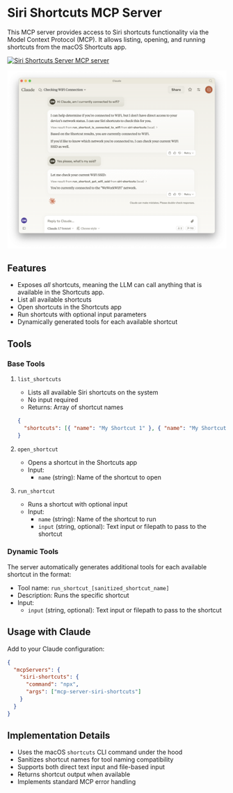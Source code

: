 # Siri Shortcuts MCP Server

This MCP server provides access to Siri shortcuts functionality via the Model Context Protocol (MCP). It allows listing, opening, and running shortcuts from the macOS Shortcuts app.

<a href="https://glama.ai/mcp/servers/ijrlb9sj4k">
  <img width="380" height="200" src="https://glama.ai/mcp/servers/ijrlb9sj4k/badge" alt="Siri Shortcuts Server MCP server" />
</a>

![screenshot](./screenshot.png)

## Features

- Exposes _all_ shortcuts, meaning the LLM can call anything that is available in the Shortcuts app.
- List all available shortcuts
- Open shortcuts in the Shortcuts app
- Run shortcuts with optional input parameters
- Dynamically generated tools for each available shortcut

## Tools

### Base Tools

1. `list_shortcuts`

   - Lists all available Siri shortcuts on the system
   - No input required
   - Returns: Array of shortcut names

   ```json
   {
     "shortcuts": [{ "name": "My Shortcut 1" }, { "name": "My Shortcut 2" }]
   }
   ```

2. `open_shortcut`

   - Opens a shortcut in the Shortcuts app
   - Input:
     - `name` (string): Name of the shortcut to open

3. `run_shortcut`
   - Runs a shortcut with optional input
   - Input:
     - `name` (string): Name of the shortcut to run
     - `input` (string, optional): Text input or filepath to pass to the shortcut

### Dynamic Tools

The server automatically generates additional tools for each available shortcut in the format:

- Tool name: `run_shortcut_[sanitized_shortcut_name]`
- Description: Runs the specific shortcut
- Input:
  - `input` (string, optional): Text input or filepath to pass to the shortcut

## Usage with Claude

Add to your Claude configuration:

```json
{
  "mcpServers": {
    "siri-shortcuts": {
      "command": "npx",
      "args": ["mcp-server-siri-shortcuts"]
    }
  }
}
```

## Implementation Details

- Uses the macOS `shortcuts` CLI command under the hood
- Sanitizes shortcut names for tool naming compatibility
- Supports both direct text input and file-based input
- Returns shortcut output when available
- Implements standard MCP error handling